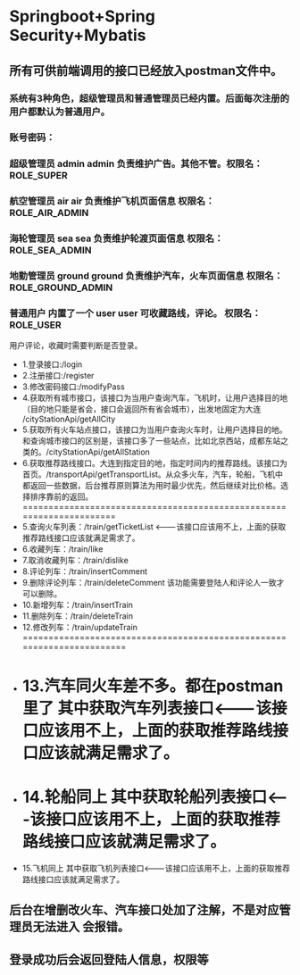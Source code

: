 # Springboot+Spring Security+Mybatis
## 所有可供前端调用的接口已经放入postman文件中。
### 系统有3种角色，超级管理员和普通管理员已经内置。后面每次注册的用户都默认为普通用户。
### 账号密码： 
### 超级管理员 admin admin 负责维护广告。其他不管。权限名：ROLE_SUPER
### 航空管理员 air air 负责维护飞机页面信息    权限名：ROLE_AIR_ADMIN
### 海轮管理员 sea sea 负责维护轮渡页面信息    权限名：ROLE_SEA_ADMIN
### 地勤管理员 ground ground 负责维护汽车，火车页面信息   权限名：ROLE_GROUND_ADMIN
### 普通用户 内置了一个 user user 可收藏路线，评论。 权限名：ROLE_USER
用户评论，收藏时需要判断是否登录。
* 1.登录接口:/login
* 2.注册接口:/register
* 3.修改密码接口:/modifyPass
* 4.获取所有城市接口，该接口为当用户查询汽车，飞机时，让用户选择目的地（目的地只能是省会，接口会返回所有省会城市），出发地固定为大连 /cityStationApi/getAllCity
* 5.获取所有火车站点接口，该接口为当用户查询火车时，让用户选择目的地。和查询城市接口的区别是，该接口多了一些站点，比如北京西站，成都东站之类的。/cityStationApi/getAllStation
* 6.获取推荐路线接口。大连到指定目的地，指定时间内的推荐路线。该接口为首页。/transportApi/getTransportList。从众多火车，汽车，轮船，飞机中都返回一些数据，后台推荐原则算法为用时最少优先，然后继续对比价格。选择排序靠前的返回。
=====================================================================
* 5.查询火车列表：/train/getTicketList  <---该接口应该用不上，上面的获取推荐路线接口应该就满足需求了。
* 6.收藏列车：/train/like
* 7.取消收藏列车：/train/dislike
* 8.评论列车：/train/insertComment
* 9.删除评论列车：/train/deleteComment  该功能需要登陆人和评论人一致才可以删除。
* 10.新增列车：/train/insertTrain 
* 11.删除列车：/train/deleteTrain
* 12.修改列车：/train/updateTrain
=======================================================================
* 13.汽车同火车差不多。都在postman里了    其中获取汽车列表接口<---该接口应该用不上，上面的获取推荐路线接口应该就满足需求了。
  =======================================================================
* 14.轮船同上                          其中获取轮船列表接口<---该接口应该用不上，上面的获取推荐路线接口应该就满足需求了。
  =======================================================================
* 15.飞机同上                          其中获取飞机列表接口<---该接口应该用不上，上面的获取推荐路线接口应该就满足需求了。

## 后台在增删改火车、汽车接口处加了注解，不是对应管理员无法进入 会报错。
## 登录成功后会返回登陆人信息，权限等